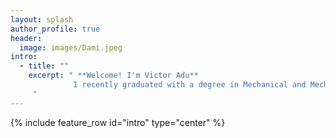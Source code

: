 ```yaml
---
layout: splash
author_profile: true
header:
  image: images/Dami.jpeg
intro: 
  - title: ""
    excerpt: " **Welcome! I'm Victor Adu**
              I recently graduated with a degree in Mechanical and Mechatronics Engineering from the [University of Cape Town](https://www.uct.ac.za). My passion lies at the intersection of Controls, Data Analytics, and Aerospace Engineering. I'm currently on the lookout for exciting graduate opportunities in top institutions across the United States.
     "
---
```


{% include feature_row id="intro" type="center" %}